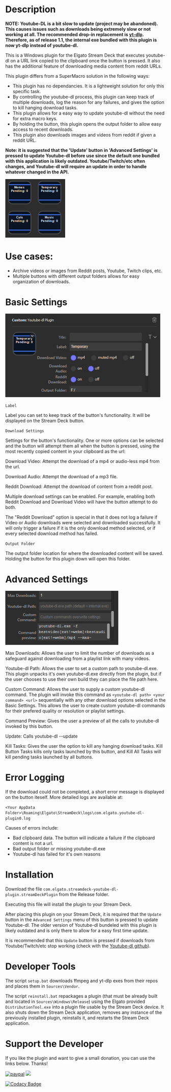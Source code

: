 # Description

**NOTE: Youtube-DL is a bit slow to update (project may be abandoned). This causes issues such as downloads being extremely slow or not working at all. The recommended drop-in replacement is [yt-dlp](https://github.com/yt-dlp/yt-dlp). Therefore, as of release 1.1, the internal exe bundled with this plugin is now yt-dlp instead of youtube-dl.**

This is a Windows plugin for the Elgato Stream Deck that executes youtube-dl on a URL link copied to the clipboard once the button is pressed. It also has the additional feature of downloading media content from reddit URLs.

This plugin differs from a SuperMacro solution in the following ways:
-	This plugin has no dependancies. It is a lightweight solution for only this specific task.
-	By controlling the youtube-dl process, this plugin can keep track of multiple downloads, log the reason for any failures, and gives the option to kill hanging download tasks.
-	This plugin allows for a easy way to update youtube-dl without the need for extra macro keys.
-	By holding the button, this plugin opens the output folder to allow easy access to recent downloads.
-	This plugin also downloads images and videos from reddit if given a reddit URL.

**Note: it is suggested that the 'Update' button in 'Advanced Settings' is pressed to update Youtube-dl before use since the default one bundled with this application is likely outdated. Youtube/Twitch/etc often changes, and Youtube-dl will require an update in order to handle whatever changed in the API.**

![](example.png)

# Use cases:
-	Archive videos or images from Reddit posts, Youtube, Twitch clips, etc.
-	Multiple buttons with different output folders allows for easy organization of downloads.

# Basic Settings

![](basicsettings.png)

`Label`

Label you can set to keep track of the button's functionality. It will be displayed on the Stream Deck button.

`Download Settings`

Settings for the button's functionality. One or more options can be selected and the button will attempt them all when the button is pressed, using the most recently copied content in your clipboard as the url:

Download Video: Attempt the download of a mp4 or audio-less mp4 from the url.

Download Audio: Attempt the download of a mp3 file.

Reddit Download: Attempt the download of content from a reddit post.

Multiple download settings can be enabled. For example, enabling both Reddit Download and Download Video will have the button attempt to do both.

The "Reddit Download" option is special in that it does not log a failure if Video or Audio downloads were selected and downloaded successfully. It will only trigger a failure if it is the only download method selected, or if every selected download method has failed.

`Output Folder`

The output folder location for where the downloaded content will be saved. Holding the button for this plugin down will open this folder.

# Advanced Settings

![](advancedsettings.png)

Max Downloads: Allows the user to limit the number of downloads as a safeguard against downloading from a playlist link with many videos.

Youtube-dl Path: Allows the user to set a custom path to youtube-dl.exe. This plugin unpacks it's own youtube-dl.exe directly from the plugin, but if the user chooses to use their own build they can place the file path here.

Custom Command: Allows the user to supply a custom youtube-dl command. The plugin will invoke this command as `<youtube-dl path> <your command> <url>` sequentially with any other download options selected in the Basic Settings. This allows the user to create custom youtube-dl commands for their prefered quality or resolution or playlist settings.

Command Preview: Gives the user a preview of all the calls to youtube-dl invoked by this button.

Update: Calls youtube-dl --update

Kill Tasks: Gives the user the option to kill any hanging download tasks. Kill Button Tasks kills only tasks launched by this button, and Kill All Tasks will kill pending tasks launched by all buttons.

# Error Logging

If the download could not be completed, a short error message is displayed on the button iteself. More detailed logs are available at:

`<Your AppData Folder>\Roaming\Elgato\StreamDeck\logs\com.elgato.youtube-dl-plugin0.log`

Causes of errors include:
- Bad clipboard data. The button will indicate a failure if the clipboard content is not a url.
- Bad output folder or missing youtube-dl.exe
- Youtube-dl has failed for it's own reasons

# Installation

Download the file `com.elgato.streamdeck-youtube-dl-plugin.streamDeckPlugin` from the Release folder.

Executing this file will install the plugin to your Stream Deck.

After placing this plugin on your Stream Deck, it is required that the `Update` button in the `Advanced Settings` menu of this button is pressed to update Youtube-dl. The older version of Youtube-dl bundeled with this plugin is likely outdated and is only there to allow for a easy first time update.

It is recommended that this `Update` button is pressed if downloads from Youtube/Twitch/etc stop working (check with the [Youtube-dl github](https://github.com/ytdl-org/youtube-dl)).

# Developer Tools

The script `setup.bat` downloads ffmpeg and yt-dlp exes from their repos and places them in `Sources\Vendor`.

The script `reinstall.bat` repackages a plugin (that must be already built and located in `Sources\Windows\Release`) using the Elgato provided `DistributionTool.exe` into a plugin file usable by the Stream Deck device. It also shuts down the Stream Deck application, removes any instance of the previously installed plugin, reinstalls it, and restarts the Stream Deck application.

# Support the Developer

If you like the plugin and want to give a small donation, you can use the links below. Thanks!

[![paypal](https://www.paypalobjects.com/en_US/i/btn/btn_donateCC_LG.gif)](https://www.paypal.com/cgi-bin/webscr?cmd=_donations&business=95B98SPYFY3LS&currency_code=USD)
![](Resrouces/DonateQR.png)

[![Codacy Badge](https://api.codacy.com/project/badge/Grade/6ee92c7c736a4f13875c3d3707c426f2)](https://app.codacy.com/gh/ZongyiYang/streamdeck-youtube-dl-plugin?utm_source=github.com&utm_medium=referral&utm_content=ZongyiYang/streamdeck-youtube-dl-plugin&utm_campaign=Badge_Grade_Settings)